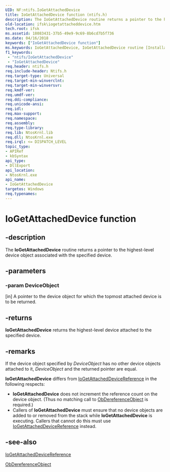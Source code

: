```yaml
---
UID: NF:ntifs.IoGetAttachedDevice
title: IoGetAttachedDevice function (ntifs.h)
description: The IoGetAttachedDevice routine returns a pointer to the highest-level device object associated with the specified device.
old-location: ifsk\iogetattacheddevice.htm
tech.root: ifsk
ms.assetid: 18083431-37b5-49e9-9c69-8b6cd7b5f736
ms.date: 04/16/2018
keywords: ["IoGetAttachedDevice function"]
ms.keywords: IoGetAttachedDevice, IoGetAttachedDevice routine [Installable File System Drivers], ifsk.iogetattacheddevice, ioref_5a77f51f-2bea-4991-bf10-965e6b72e9ab.xml, ntifs/IoGetAttachedDevice
f1_keywords:
 - "ntifs/IoGetAttachedDevice"
 - "IoGetAttachedDevice"
req.header: ntifs.h
req.include-header: Ntifs.h
req.target-type: Universal
req.target-min-winverclnt: 
req.target-min-winversvr: 
req.kmdf-ver: 
req.umdf-ver: 
req.ddi-compliance: 
req.unicode-ansi: 
req.idl: 
req.max-support: 
req.namespace: 
req.assembly: 
req.type-library: 
req.lib: NtosKrnl.lib
req.dll: NtosKrnl.exe
req.irql: <= DISPATCH_LEVEL
topic_type:
- APIRef
- kbSyntax
api_type:
- DllExport
api_location:
- NtosKrnl.exe
api_name:
- IoGetAttachedDevice
targetos: Windows
req.typenames: 
---
```


# IoGetAttachedDevice function


## -description


The <b>IoGetAttachedDevice</b> routine returns a pointer to the highest-level device object associated with the specified device.


## -parameters




### -param DeviceObject 
[in]
A pointer to the device object for which the topmost attached device is to be returned.


## -returns



<b>IoGetAttachedDevice</b> returns the highest-level device attached to the specified device. 




## -remarks



If the device object specified by <i>DeviceObject</i> has no other device objects attached to it, <i>DeviceObject</i> and the returned pointer are equal.

<b>IoGetAttachedDevice</b> differs from <a href="https://docs.microsoft.com/windows-hardware/drivers/ddi/ntifs/nf-ntifs-iogetattacheddevicereference">IoGetAttachedDeviceReference</a> in the following respects:

<ul>
<li>
<b>IoGetAttachedDevice</b> does not increment the reference count on the device object. (Thus no matching call to <a href="https://docs.microsoft.com/windows-hardware/drivers/ddi/wdm/nf-wdm-obdereferenceobject">ObDereferenceObject</a> is required.)

</li>
<li>
Callers of <b>IoGetAttachedDevice</b> must ensure that no device objects are added to or removed from the stack while <b>IoGetAttachedDevice</b> is executing. Callers that cannot do this must use <a href="https://docs.microsoft.com/windows-hardware/drivers/ddi/ntifs/nf-ntifs-iogetattacheddevicereference">IoGetAttachedDeviceReference</a> instead.

</li>
</ul>



## -see-also




<a href="https://docs.microsoft.com/windows-hardware/drivers/ddi/ntifs/nf-ntifs-iogetattacheddevicereference">IoGetAttachedDeviceReference</a>



<a href="https://docs.microsoft.com/windows-hardware/drivers/ddi/wdm/nf-wdm-obdereferenceobject">ObDereferenceObject</a>
 

 

